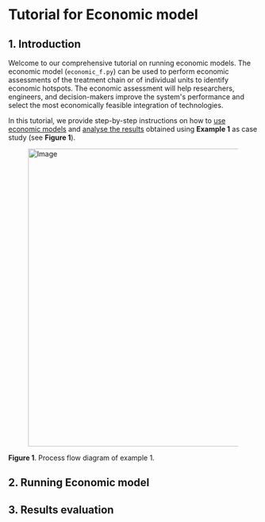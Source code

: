 # Tutorial for Economic model 

## 1. Introduction 
Welcome to our comprehensive tutorial on running economic models. The economic model (`economic_f.py`) can be used to perform economic assessments of the treatment chain or of individual units to identify economic hotspots. The economic assessment will help researchers, engineers, and decision-makers improve the system's performance and select the most economically feasible integration of technologies. 

In this tutorial, we provide step-by-step instructions on how to [use economic models](#running-economic-model) and [analyse the results](#results-evaluation) obtained using **Example 1** as case study (see **Figure 1**).  

<figure>
  <img src="https://github.com/rodoulak/Desalination-and-Brine-Treatment-Simulation-/assets/150446818/55cc6b6f-dde8-4b12-ae61-fa23665c288e" alt="Image" style="width:600px;">
</figure>

**Figure 1**. Process flow diagram of example 1.
<br>

## 2. Running Economic model 

## 3. Results evaluation 

